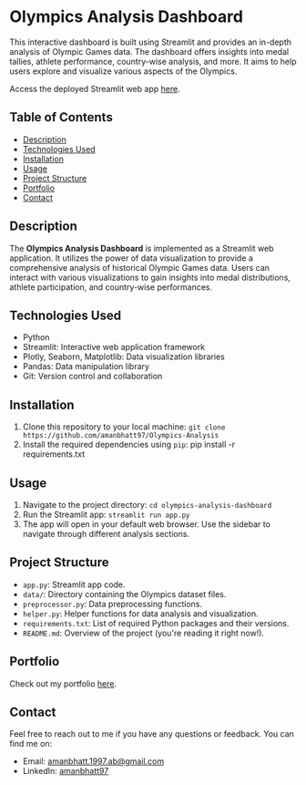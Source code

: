 # Olympics Analysis Dashboard
This interactive dashboard is built using Streamlit and provides an in-depth analysis of Olympic Games data. The dashboard offers insights into medal tallies, athlete performance, country-wise analysis, and more. It aims to help users explore and visualize various aspects of the Olympics.

Access the deployed Streamlit web app [here](https://olympics-analysis.streamlit.app/).

## Table of Contents

- [Description](#description)
- [Technologies Used](#technologies-used)
- [Installation](#installation)
- [Usage](#usage)
- [Project Structure](#project-structure)
- [Portfolio](#portfolio)
- [Contact](#contact)

## Description

The **Olympics Analysis Dashboard** is implemented as a Streamlit web application. It utilizes the power of data visualization to provide a comprehensive analysis of historical Olympic Games data. Users can interact with various visualizations to gain insights into medal distributions, athlete participation, and country-wise performances.

## Technologies Used

- Python
- Streamlit: Interactive web application framework
- Plotly, Seaborn, Matplotlib: Data visualization libraries
- Pandas: Data manipulation library
- Git: Version control and collaboration

## Installation

1. Clone this repository to your local machine: `git clone https://github.com/amanbhatt97/Olympics-Analysis`
2. Install the required dependencies using `pip`: pip install -r requirements.txt

 ## Usage

1. Navigate to the project directory: `cd olympics-analysis-dashboard`
2. Run the Streamlit app: `streamlit run app.py`
3. The app will open in your default web browser. Use the sidebar to navigate through different analysis sections.

## Project Structure

- `app.py`: Streamlit app code.
- `data/`: Directory containing the Olympics dataset files.
- `preprocessor.py`: Data preprocessing functions.
- `helper.py`: Helper functions for data analysis and visualization.
- `requirements.txt`: List of required Python packages and their versions.
- `README.md`: Overview of the project (you're reading it right now!).


## Portfolio

Check out my portfolio [here](https://amanbhatt97.github.io/portfolio/).

## Contact

Feel free to reach out to me if you have any questions or feedback. You can find me on:

- Email: amanbhatt.1997.ab@gmail.com
- LinkedIn: [amanbhatt97](https://www.linkedin.com/in/amanbhatt1997/)

